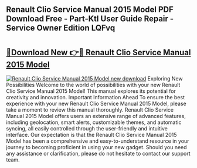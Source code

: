 ## Renault Clio Service Manual 2015 Model PDF Download Free - Part-Ktl User Guide Repair - Service Owner Edition LQFvq

# <h2><a href="http://bc76547.oget.top/?id=Renault+Clio+Service+Manual+2015+Model">🔗Download New 👉🔴 Renault Clio Service Manual 2015 Model</a></h2>

[![Renault Clio Service Manual 2015 Model new download](https://i.imgur.com/5g1atiW.png)](http://bc76547.oget.top/?id=Renault+Clio+Service+Manual+2015+Model)
Exploring New Possibilities Welcome to the world of possibilities with your new Renault Clio Service Manual 2015 Model! This manual explores its potential for creativity and innovation. Important Information Ahead To ensure the best experience with your new Renault Clio Service Manual 2015 Model, please take a moment to review this manual thoroughly. Renault Clio Service Manual 2015 Model offers users an extensive range of advanced features, including geolocation, smart alerts, customizable themes, and automatic syncing, all easily controlled through the user-friendly and intuitive interface. Our expectation is that the Renault Clio Service Manual 2015 Model has been a comprehensive and easy-to-understand resource in your journey to becoming proficient in using your new gadget. Should you need any assistance or clarification, please do not hesitate to contact our support team.
